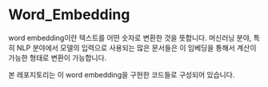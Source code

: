 # Word_Embedding

word embedding이란 텍스트를 어떤 숫자로 변환한 것을 뜻합니다.
머신러닝 분야, 특히 NLP 분야에서 모델의 입력으로 사용되는 많은 문서들은 이 임베딩을 통해서 계산이 가능한 형태로 변환이 가능합니다.

본 레포지토리는 이 word embedding을 구현한 코드들로 구성되어 있습니다.